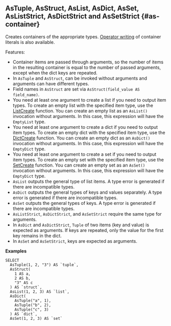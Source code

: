 
## AsTuple, AsStruct, AsList, AsDict, AsSet, AsListStrict, AsDictStrict and AsSetStrict {#as-container}

Creates containers of the appropriate types. [Operator writing](#containerliteral) of container literals is also available.

Features:

* Container items are passed through arguments, so the number of items in the resulting container is equal to the number of passed arguments, except when the dict keys are repeated.
* In `AsTuple` and `AsStruct`, can be invoked without arguments and arguments can have different types.
* Field names in `AsStruct` are set via `AsStruct(field_value AS field_name)`.
* You need at least one argument to create a list if you need to output item types. To create an empty list with the specified item type, use the [ListCreate](../../list.md#listcreate) function. You can create an empty list as an `AsList()` invocation without arguments. In this case, this expression will have the `EmptyList` type.
* You need at least one argument to create a dict if you need to output item types. To create an empty dict with the specified item type, use the [DictCreate](../../dict.md#dictcreate) function. You can create an empty dict as an `AsDict()` invocation without arguments. In this case, this expression will have the `EmptyDict` type.
* You need at least one argument to create a set if you need to output item types. To create an empty set with the specified item type, use the [SetCreate](../../dict.md#setcreate) function. You can create an empty set as an `AsSet()` invocation without arguments. In this case, this expression will have the `EmptyDict` type.
* `AsList` outputs the general type of list items. A type error is generated if there are incompatible types.
* `AsDict` outputs the general types of keys and values separately. A type error is generated if there are incompatible types.
* `AsSet` outputs the general types of keys. A type error is generated if there are incompatible types.
* `AsListStrict`, `AsDictStrict`, and `AsSetStrict` require the same type for arguments.
* In `AsDict` and `AsDictStrict`, `Tuple` of two items (key and value) is expected as arguments. If keys are repeated, only the value for the first key remains in the dict.
* In `AsSet` and `AsSetStrict`, keys are expected as arguments.

**Examples**
```yql
SELECT
  AsTuple(1, 2, "3") AS `tuple`,
  AsStruct(
    1 AS a,
    2 AS b,
    "3" AS c
  ) AS `struct`,
  AsList(1, 2, 3) AS `list`,
  AsDict(
    AsTuple("a", 1),
    AsTuple("b", 2),
    AsTuple("c", 3)
  ) AS `dict`,
  AsSet(1, 2, 3) AS `set`
```
